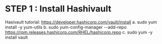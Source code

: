 STEP 1 : Install Hashivault
==========================
Hasivault tutorial: https://developer.hashicorp.com/vault/install
a.  sudo yum install -y yum-utils
b.  sudo yum-config-manager --add-repo https://rpm.releases.hashicorp.com/RHEL/hashicorp.repo
c.  sudo yum -y install vault
